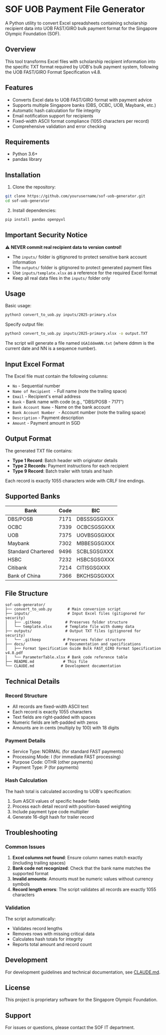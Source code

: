 # SOF UOB Payment File Generator

A Python utility to convert Excel spreadsheets containing scholarship recipient data into UOB FAST/GIRO bulk payment format for the Singapore Olympic Foundation (SOF).

## Overview

This tool transforms Excel files with scholarship recipient information into the specific TXT format required by UOB's bulk payment system, following the UOB FAST/GIRO Format Specification v4.8.

## Features

- Converts Excel data to UOB FAST/GIRO format with payment advice
- Supports multiple Singapore banks (DBS, OCBC, UOB, Maybank, etc.)
- Automatic hash calculation for file integrity
- Email notification support for recipients
- Fixed-width ASCII format compliance (1055 characters per record)
- Comprehensive validation and error checking

## Requirements

- Python 3.6+
- pandas library

## Installation

1. Clone the repository:
```bash
git clone https://github.com/yourusername/sof-uob-generator.git
cd sof-uob-generator
```

2. Install dependencies:
```bash
pip install pandas openpyxl
```

## Important Security Notice

⚠️ **NEVER commit real recipient data to version control!**

- The `inputs/` folder is gitignored to protect sensitive bank account information
- The `outputs/` folder is gitignored to protect generated payment files
- Use `inputs/template.xlsx` as a reference for the required Excel format
- Keep all real data files in the `inputs/` folder only

## Usage

Basic usage:
```bash
python3 convert_to_uob.py inputs/2025-primary.xlsx
```

Specify output file:
```bash
python3 convert_to_uob.py inputs/2025-primary.xlsx -o output.TXT
```

The script will generate a file named `UGAIddmmNN.txt` (where ddmm is the current date and NN is a sequence number).

## Input Excel Format

The Excel file must contain the following columns:
- `No` - Sequential number
- `Name of Recipient ` - Full name (note the trailing space)
- `Email` - Recipient's email address
- `Bank` - Bank name with code (e.g., "DBS/POSB - 7171")
- `Bank Account Name` - Name on the bank account
- `Bank Account Number ` - Account number (note the trailing space)
- `Description` - Payment description
- `Amount` - Payment amount in SGD

## Output Format

The generated TXT file contains:
- **Type 1 Record**: Batch header with originator details
- **Type 2 Records**: Payment instructions for each recipient
- **Type 9 Record**: Batch trailer with totals and hash

Each record is exactly 1055 characters wide with CRLF line endings.

## Supported Banks

| Bank | Code | BIC |
|------|------|-----|
| DBS/POSB | 7171 | DBSSSGSGXXX |
| OCBC | 7339 | OCBCSGSGXXX |
| UOB | 7375 | UOVBSGSGXXX |
| Maybank | 7302 | MBBESGSGXXX |
| Standard Chartered | 9496 | SCBLSGSGXXX |
| HSBC | 7232 | HSBCSGSGXXX |
| Citibank | 7214 | CITISGSGXXX |
| Bank of China | 7366 | BKCHSGSGXXX |

## File Structure

```
sof-uob-generator/
├── convert_to_uob.py       # Main conversion script
├── inputs/                 # Input Excel files (gitignored for security)
│   ├── .gitkeep           # Preserves folder structure
│   └── template.xlsx      # Template file with dummy data
├── outputs/               # Output TXT files (gitignored for security)
│   └── .gitkeep          # Preserves folder structure
├── docs/                  # Documentation and specifications
│   ├── Format Specification Guide Bulk FAST_GIRO Format Specification v4.8.pdf
│   └── ParameterTable.xlsx # Bank code reference table
├── README.md             # This file
└── CLAUDE.md            # Development documentation
```

## Technical Details

### Record Structure
- All records are fixed-width ASCII text
- Each record is exactly 1055 characters
- Text fields are right-padded with spaces
- Numeric fields are left-padded with zeros
- Amounts are in cents (multiply by 100) with 18 digits

### Payment Details
- Service Type: NORMAL (for standard FAST payments)
- Processing Mode: I (for immediate FAST processing)
- Purpose Code: OTHR (other payments)
- Payment Type: P (for payments)

### Hash Calculation
The hash total is calculated according to UOB's specification:
1. Sum ASCII values of specific header fields
2. Process each detail record with position-based weighting
3. Include payment type code multiplier
4. Generate 16-digit hash for trailer record

## Troubleshooting

### Common Issues

1. **Excel columns not found**: Ensure column names match exactly (including trailing spaces)
2. **Bank code not recognized**: Check that the bank name matches the supported format
3. **Invalid amounts**: Amounts must be numeric values without currency symbols
4. **Record length errors**: The script validates all records are exactly 1055 characters

### Validation

The script automatically:
- Validates record lengths
- Removes rows with missing critical data
- Calculates hash totals for integrity
- Reports total amount and record count

## Development

For development guidelines and technical documentation, see [CLAUDE.md](CLAUDE.md).

## License

This project is proprietary software for the Singapore Olympic Foundation.

## Support

For issues or questions, please contact the SOF IT department.